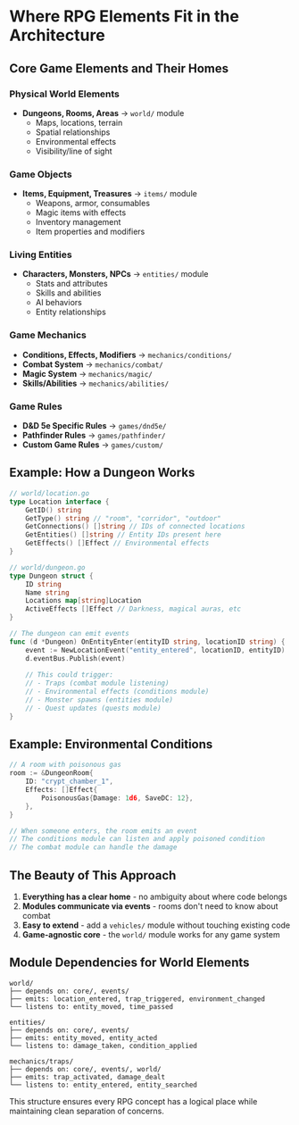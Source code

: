 # Where RPG Elements Fit in the Architecture

## Core Game Elements and Their Homes

### Physical World Elements
- **Dungeons, Rooms, Areas** → `world/` module
  - Maps, locations, terrain
  - Spatial relationships
  - Environmental effects
  - Visibility/line of sight

### Game Objects
- **Items, Equipment, Treasures** → `items/` module
  - Weapons, armor, consumables
  - Magic items with effects
  - Inventory management
  - Item properties and modifiers

### Living Entities
- **Characters, Monsters, NPCs** → `entities/` module
  - Stats and attributes
  - Skills and abilities
  - AI behaviors
  - Entity relationships

### Game Mechanics
- **Conditions, Effects, Modifiers** → `mechanics/conditions/`
- **Combat System** → `mechanics/combat/`
- **Magic System** → `mechanics/magic/`
- **Skills/Abilities** → `mechanics/abilities/`

### Game Rules
- **D&D 5e Specific Rules** → `games/dnd5e/`
- **Pathfinder Rules** → `games/pathfinder/`
- **Custom Game Rules** → `games/custom/`

## Example: How a Dungeon Works

```go
// world/location.go
type Location interface {
    GetID() string
    GetType() string // "room", "corridor", "outdoor"
    GetConnections() []string // IDs of connected locations
    GetEntities() []string // Entity IDs present here
    GetEffects() []Effect // Environmental effects
}

// world/dungeon.go
type Dungeon struct {
    ID string
    Name string
    Locations map[string]Location
    ActiveEffects []Effect // Darkness, magical auras, etc
}

// The dungeon can emit events
func (d *Dungeon) OnEntityEnter(entityID string, locationID string) {
    event := NewLocationEvent("entity_entered", locationID, entityID)
    d.eventBus.Publish(event)
    
    // This could trigger:
    // - Traps (combat module listening)
    // - Environmental effects (conditions module)
    // - Monster spawns (entities module)
    // - Quest updates (quests module)
}
```

## Example: Environmental Conditions

```go
// A room with poisonous gas
room := &DungeonRoom{
    ID: "crypt_chamber_1",
    Effects: []Effect{
        PoisonousGas{Damage: 1d6, SaveDC: 12},
    },
}

// When someone enters, the room emits an event
// The conditions module can listen and apply poisoned condition
// The combat module can handle the damage
```

## The Beauty of This Approach

1. **Everything has a clear home** - no ambiguity about where code belongs
2. **Modules communicate via events** - rooms don't need to know about combat
3. **Easy to extend** - add a `vehicles/` module without touching existing code
4. **Game-agnostic core** - the `world/` module works for any game system

## Module Dependencies for World Elements

```
world/
├── depends on: core/, events/
├── emits: location_entered, trap_triggered, environment_changed
└── listens to: entity_moved, time_passed

entities/
├── depends on: core/, events/
├── emits: entity_moved, entity_acted
└── listens to: damage_taken, condition_applied

mechanics/traps/
├── depends on: core/, events/, world/
├── emits: trap_activated, damage_dealt
└── listens to: entity_entered, entity_searched
```

This structure ensures every RPG concept has a logical place while maintaining clean separation of concerns.